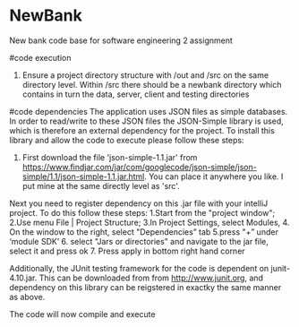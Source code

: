 # NewBank
New bank code base for software engineering 2 assignment

#code execution
1. Ensure a project directory structure with /out and /src on the same directory level. Within /src there should be a newbank directory which contains in turn the data, server, client and testing directories

#code dependencies
The application uses JSON files as simple databases. In order to read/write to these JSON files the JSON-Simple library is used, which is therefore an 
external dependency for the project. To install this library and allow the code to execute please follow these steps:

1. First download the file 'json-simple-1.1.jar' from https://www.findjar.com/jar/com/googlecode/json-simple/json-simple/1.1/json-simple-1.1.jar.html. You can place it anywhere you like. I put mine at the same directly level as 'src'.

Next you need to register dependency on this .jar file with your intelliJ project. To do this follow these steps:
1.Start from the "project window";
2.Use menu File | Project Structure;
3.In Project Settings, select Modules,
4. On the window to the right, select "Dependencies” tab
5.press "+” under ‘module SDK’
6. select "Jars or directories" and navigate to the jar file, select it and press ok
7. Press apply in bottom right hand corner

Additionally, the JUnit testing framework for the code is dependent on junit-4.10.jar. This can be downloaded from from http://www.junit.org, and dependency on this library can be reigstered in exactky the same manner as above.

The code will now compile and execute
